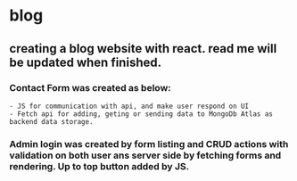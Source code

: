 # blog

## creating a blog website with react. read me will be updated when finished.

### Contact Form was created as below:
    - JS for communication with api, and make user respond on UI
    - Fetch api for adding, geting or sending data to MongoDb Atlas as backend data storage.
 
### Admin login was created by form listing and CRUD actions with validation on both user ans server side by fetching forms and rendering. Up to top button added by JS.






